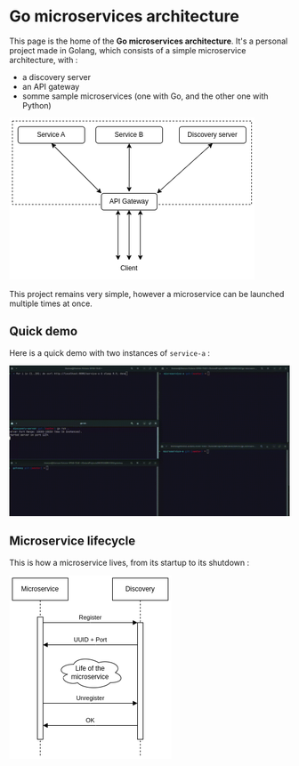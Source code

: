 # Go microservices architecture

This page is the home of the **Go microservices architecture**. It's a personal project made in Golang, which consists of a simple microservice architecture, with :

* a discovery server
* an API gateway
* somme sample microservices (one with Go, and the other one with Python)

![architecture-microservices](images/microservices.png)

This project remains very simple, however a microservice can be launched multiple times at once.

## Quick demo

Here is a quick demo with two instances of `service-a` :

![Demo](images/demo.gif)

## Microservice lifecycle

This is how a microservice lives, from its startup to its shutdown :

![lifecycle](images/lifecycle.png)


